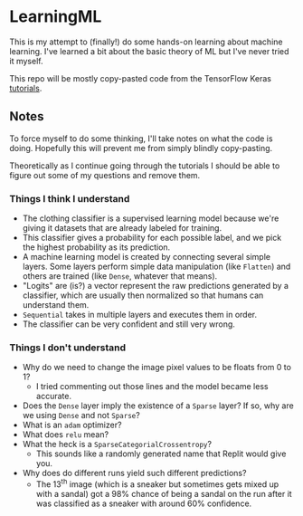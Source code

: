 # LearningML

This is my attempt to (finally!) do some hands-on learning about machine learning.
I've learned a bit about the basic theory of ML but I've never tried it myself.

This repo will be mostly copy-pasted code from the TensorFlow Keras [tutorials](https://www.tensorflow.org/tutorials/keras/classification).

## Notes
To force myself to do some thinking, I'll take notes on what the code is doing.
Hopefully this will prevent me from simply blindly copy-pasting.

Theoretically as I continue going through the tutorials I should be able to figure out some of my questions and remove them.

### Things I think I understand
* The clothing classifier is a supervised learning model because we're giving it datasets that are already labeled for training.
* This classifier gives a probability for each possible label, and we pick the highest probability as its prediction.
* A machine learning model is created by connecting several simple layers. Some layers perform simple data manipulation (like `Flatten`) and others are trained (like `Dense`, whatever that means).
* "Logits" are (is?) a vector represent the raw predictions generated by a classifier, which are usually then normalized so that humans can understand them.
* `Sequential` takes in multiple layers and executes them in order.
* The classifier can be very confident and still very wrong.

### Things I don't understand
* Why do we need to change the image pixel values to be floats from 0 to 1?
  * I tried commenting out those lines and the model became less accurate.
* Does the `Dense` layer imply the existence of a `Sparse` layer? If so, why are we using `Dense` and not `Sparse`?
* What is an `adam` optimizer?
* What does `relu` mean?
* What the heck is a `SparseCategorialCrossentropy`?
  * This sounds like a randomly generated name that Replit would give you.
* Why does do different runs yield such different predictions?
  * The 13<sup>th</sup> image (which is a sneaker but sometimes gets mixed up with a sandal) got a 98% chance of being a sandal on the run after it was classified as a sneaker with around 60% confidence.
